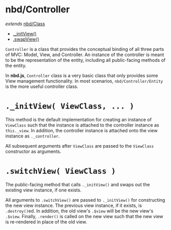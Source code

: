 # nbd/Controller
  *extends* [nbd/Class](../Class.md)

* [.\_initView()](#initview-viewclass--)
* [.swapView()](#swapview-viewclass-)

`Controller` is a class that provides the conceptual binding of all three parts
of MVC: Model, View, and Controller. An instance of the controller is meant to
be the representation of the entity, including all public-facing methods of the
entity.

In **nbd.js**, `Controller` class is a very basic class that only provides some
View management functionality. In most scenarios, `nbd/Controller/Entity` is
the more useful controller class.

# `._initView( ViewClass, ... )`

This method is the default implementation for creating an instance of
`ViewClass` such that the instance is attached to the controller instance as
`this._view`. In addition, the controller instance is attached onto the view
instance as `._controller`.

All subsequent arguments after `ViewClass` are passed to the `ViewClass`
constructor as arguments.

# `.switchView( ViewClass )`

The public-facing method that calls `._initView()` and swaps out the existing
view instance, if one exists.

All arguments to `.switchView()` are passed to `._initView()` for constructing
the new view instance. The previous view instance, if it exists, is
`.destroy()`ed. In addition, the old view's `.$view` will be the new view's
`.$view`. Finally, `.render()` is called on the new view such that the new view
is re-rendered in place of the old view.
